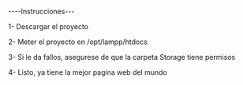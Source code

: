 ----Instrucciones---

1- Descargar el proyecto

2- Meter el proyecto en /opt/lampp/htdocs

3- Si le da fallos, asegurese de que la carpeta Storage tiene permisos

4- Listo, ya tiene la mejor pagina web del mundo

